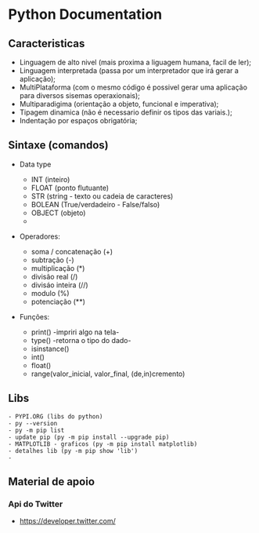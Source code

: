 # Python Documentation

## Caracteristicas

- Linguagem de alto nivel (mais proxima a liguagem humana, facil de ler);
- Linguagem interpretada (passa por um interpretador que irá gerar a aplicação);
- MultiPlataforma (com o mesmo código é possivel gerar uma aplicação para diversos sisemas operaxionais);
- Multiparadigima (orientação a objeto, funcional e imperativa);
- Tipagem dinamica (não é necessario definir os tipos das variais.);
- Indentação por espaços obrigatória;

## Sintaxe (comandos)

- Data type

  - INT (inteiro)
  - FLOAT (ponto flutuante)
  - STR (string - texto ou cadeia de caracteres)
  - BOLEAN (True/verdadeiro - False/falso)
  - OBJECT (objeto)
  -

- Operadores:

  - soma / concatenação (+)
  - subtração (-)
  - multiplicação (\*)
  - divisão real (/)
  - divisáo inteira (//)
  - modulo (%)
  - potenciação (\*\*)

- Funções:
  - print() -impriri algo na tela-
  - type() -retorna o tipo do dado-
  - isinstance()
  - int()
  - float()
  - range(valor_inicial, valor_final, (de,in)cremento)

## Libs

    - PYPI.ORG (libs do python)
    - py --version
    - py -m pip list
    - update pip (py -m pip install --upgrade pip)
    - MATPLOTLIB - graficos (py -m pip install matplotlib)
    - detalhes lib (py -m pip show 'lib')
    -

## Material de apoio

### Api do Twitter

- https://developer.twitter.com/
